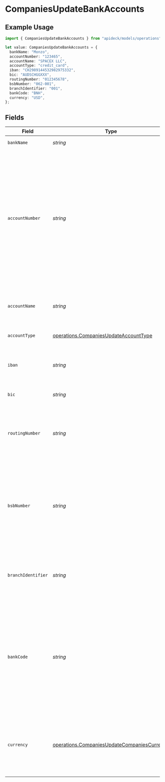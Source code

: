 # CompaniesUpdateBankAccounts

## Example Usage

```typescript
import { CompaniesUpdateBankAccounts } from "apideck/models/operations";

let value: CompaniesUpdateBankAccounts = {
  bankName: "Monzo",
  accountNumber: "123465",
  accountName: "SPACEX LLC",
  accountType: "credit_card",
  iban: "CH2989144532982975332",
  bic: "AUDSCHGGXXX",
  routingNumber: "012345678",
  bsbNumber: "062-001",
  branchIdentifier: "001",
  bankCode: "BNH",
  currency: "USD",
};
```

## Fields

| Field                                                                                                                                                                                                     | Type                                                                                                                                                                                                      | Required                                                                                                                                                                                                  | Description                                                                                                                                                                                               | Example                                                                                                                                                                                                   |
| --------------------------------------------------------------------------------------------------------------------------------------------------------------------------------------------------------- | --------------------------------------------------------------------------------------------------------------------------------------------------------------------------------------------------------- | --------------------------------------------------------------------------------------------------------------------------------------------------------------------------------------------------------- | --------------------------------------------------------------------------------------------------------------------------------------------------------------------------------------------------------- | --------------------------------------------------------------------------------------------------------------------------------------------------------------------------------------------------------- |
| `bankName`                                                                                                                                                                                                | *string*                                                                                                                                                                                                  | :heavy_minus_sign:                                                                                                                                                                                        | The name of the bank                                                                                                                                                                                      | Monzo                                                                                                                                                                                                     |
| `accountNumber`                                                                                                                                                                                           | *string*                                                                                                                                                                                                  | :heavy_minus_sign:                                                                                                                                                                                        | A bank account number is a number that is tied to your bank account. If you have several bank accounts, such as personal, joint, business (and so on), each account will have a different account number. | 123465                                                                                                                                                                                                    |
| `accountName`                                                                                                                                                                                             | *string*                                                                                                                                                                                                  | :heavy_minus_sign:                                                                                                                                                                                        | The name which you used in opening your bank account.                                                                                                                                                     | SPACEX LLC                                                                                                                                                                                                |
| `accountType`                                                                                                                                                                                             | [operations.CompaniesUpdateAccountType](../../models/operations/companiesupdateaccounttype.md)                                                                                                            | :heavy_minus_sign:                                                                                                                                                                                        | The type of bank account.                                                                                                                                                                                 | credit_card                                                                                                                                                                                               |
| `iban`                                                                                                                                                                                                    | *string*                                                                                                                                                                                                  | :heavy_minus_sign:                                                                                                                                                                                        | The International Bank Account Number (IBAN).                                                                                                                                                             | CH2989144532982975332                                                                                                                                                                                     |
| `bic`                                                                                                                                                                                                     | *string*                                                                                                                                                                                                  | :heavy_minus_sign:                                                                                                                                                                                        | The Bank Identifier Code (BIC).                                                                                                                                                                           | AUDSCHGGXXX                                                                                                                                                                                               |
| `routingNumber`                                                                                                                                                                                           | *string*                                                                                                                                                                                                  | :heavy_minus_sign:                                                                                                                                                                                        | A routing number is a nine-digit code used to identify a financial institution in the United States.                                                                                                      | 012345678                                                                                                                                                                                                 |
| `bsbNumber`                                                                                                                                                                                               | *string*                                                                                                                                                                                                  | :heavy_minus_sign:                                                                                                                                                                                        | A BSB is a 6 digit numeric code used for identifying the branch of an Australian or New Zealand bank or financial institution.                                                                            | 062-001                                                                                                                                                                                                   |
| `branchIdentifier`                                                                                                                                                                                        | *string*                                                                                                                                                                                                  | :heavy_minus_sign:                                                                                                                                                                                        | A branch identifier is a unique identifier for a branch of a bank or financial institution.                                                                                                               | 001                                                                                                                                                                                                       |
| `bankCode`                                                                                                                                                                                                | *string*                                                                                                                                                                                                  | :heavy_minus_sign:                                                                                                                                                                                        | A bank code is a code assigned by a central bank, a bank supervisory body or a Bankers Association in a country to all its licensed member banks or financial institutions.                               | BNH                                                                                                                                                                                                       |
| `currency`                                                                                                                                                                                                | [operations.CompaniesUpdateCompaniesCurrency](../../models/operations/companiesupdatecompaniescurrency.md)                                                                                                | :heavy_minus_sign:                                                                                                                                                                                        | Indicates the associated currency for an amount of money. Values correspond to [ISO 4217](https://en.wikipedia.org/wiki/ISO_4217).                                                                        | USD                                                                                                                                                                                                       |
